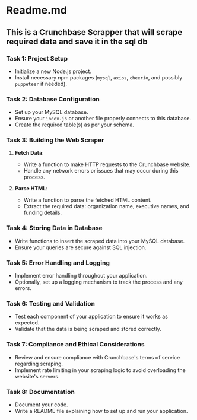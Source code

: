 # Readme.md

## This is a Crunchbase Scrapper that will scrape required data and save it in the sql db

### Task 1: Project Setup

- Initialize a new Node.js project.
- Install necessary npm packages (`mysql`, `axios`, `cheerio`, and possibly `puppeteer` if needed).

### Task 2: Database Configuration

- Set up your MySQL database.
- Ensure your `index.js` or another file properly connects to this database.
- Create the required table(s) as per your schema.

### Task 3: Building the Web Scraper

1. **Fetch Data**:
   - Write a function to make HTTP requests to the Crunchbase website.
   - Handle any network errors or issues that may occur during this process.

2. **Parse HTML**:
   - Write a function to parse the fetched HTML content.
   - Extract the required data: organization name, executive names, and funding details.

### Task 4: Storing Data in Database

- Write functions to insert the scraped data into your MySQL database.
- Ensure your queries are secure against SQL injection.

### Task 5: Error Handling and Logging

- Implement error handling throughout your application.
- Optionally, set up a logging mechanism to track the process and any errors.

### Task 6: Testing and Validation

- Test each component of your application to ensure it works as expected.
- Validate that the data is being scraped and stored correctly.

### Task 7: Compliance and Ethical Considerations

- Review and ensure compliance with Crunchbase's terms of service regarding scraping.
- Implement rate limiting in your scraping logic to avoid overloading the website's servers.

### Task 8: Documentation

- Document your code.
- Write a README file explaining how to set up and run your application.
